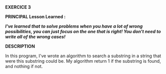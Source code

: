 **EXERCICE 3**

**PRINCIPAL Lesson Learned :**

***I've learned that to solve problems when you have a lot of wrong possibilities, 
you can just focus on the one that is right! You don't need to write all of the 
wrong cases!***

**DESCRIPTION**

In this program, I've wrote an algorithm to search a substring in a string that were
this substring could be. My algorithm return 1 if the substring is found, and nothing
if not.
